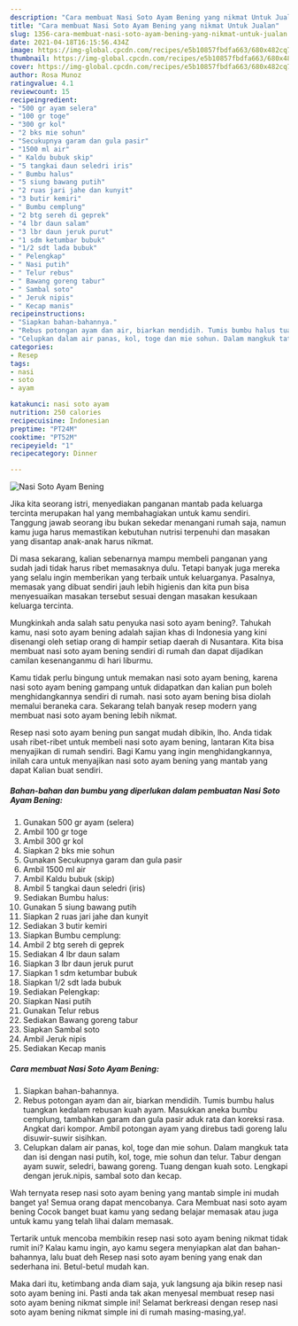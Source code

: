 ```yaml
---
description: "Cara membuat Nasi Soto Ayam Bening yang nikmat Untuk Jualan"
title: "Cara membuat Nasi Soto Ayam Bening yang nikmat Untuk Jualan"
slug: 1356-cara-membuat-nasi-soto-ayam-bening-yang-nikmat-untuk-jualan
date: 2021-04-18T16:15:56.434Z
image: https://img-global.cpcdn.com/recipes/e5b10857fbdfa663/680x482cq70/nasi-soto-ayam-bening-foto-resep-utama.jpg
thumbnail: https://img-global.cpcdn.com/recipes/e5b10857fbdfa663/680x482cq70/nasi-soto-ayam-bening-foto-resep-utama.jpg
cover: https://img-global.cpcdn.com/recipes/e5b10857fbdfa663/680x482cq70/nasi-soto-ayam-bening-foto-resep-utama.jpg
author: Rosa Munoz
ratingvalue: 4.1
reviewcount: 15
recipeingredient:
- "500 gr ayam selera"
- "100 gr toge"
- "300 gr kol"
- "2 bks mie sohun"
- "Secukupnya garam dan gula pasir"
- "1500 ml air"
- " Kaldu bubuk skip"
- "5 tangkai daun seledri iris"
- " Bumbu halus"
- "5 siung bawang putih"
- "2 ruas jari jahe dan kunyit"
- "3 butir kemiri"
- " Bumbu cemplung"
- "2 btg sereh di geprek"
- "4 lbr daun salam"
- "3 lbr daun jeruk purut"
- "1 sdm ketumbar bubuk"
- "1/2 sdt lada bubuk"
- " Pelengkap"
- " Nasi putih"
- " Telur rebus"
- " Bawang goreng tabur"
- " Sambal soto"
- " Jeruk nipis"
- " Kecap manis"
recipeinstructions:
- "Siapkan bahan-bahannya."
- "Rebus potongan ayam dan air, biarkan mendidih. Tumis bumbu halus tuangkan kedalam rebusan kuah ayam. Masukkan aneka bumbu cemplung, tambahkan garam dan gula pasir aduk rata dan koreksi rasa. Angkat dari kompor. Ambil potongan ayam yang direbus tadi goreng lalu disuwir-suwir sisihkan."
- "Celupkan dalam air panas, kol, toge dan mie sohun. Dalam mangkuk tata dan isi dengan nasi putih, kol, toge, mie sohun dan telur. Tabur dengan ayam suwir, seledri, bawang goreng. Tuang dengan kuah soto. Lengkapi dengan jeruk.nipis, sambal soto dan kecap."
categories:
- Resep
tags:
- nasi
- soto
- ayam

katakunci: nasi soto ayam 
nutrition: 250 calories
recipecuisine: Indonesian
preptime: "PT24M"
cooktime: "PT52M"
recipeyield: "1"
recipecategory: Dinner

---
```



![Nasi Soto Ayam Bening](https://img-global.cpcdn.com/recipes/e5b10857fbdfa663/680x482cq70/nasi-soto-ayam-bening-foto-resep-utama.jpg)

Jika kita seorang istri, menyediakan panganan mantab pada keluarga tercinta merupakan hal yang membahagiakan untuk kamu sendiri. Tanggung jawab seorang ibu bukan sekedar menangani rumah saja, namun kamu juga harus memastikan kebutuhan nutrisi terpenuhi dan masakan yang disantap anak-anak harus nikmat.

Di masa  sekarang, kalian sebenarnya mampu membeli panganan yang sudah jadi tidak harus ribet memasaknya dulu. Tetapi banyak juga mereka yang selalu ingin memberikan yang terbaik untuk keluarganya. Pasalnya, memasak yang dibuat sendiri jauh lebih higienis dan kita pun bisa menyesuaikan masakan tersebut sesuai dengan masakan kesukaan keluarga tercinta. 



Mungkinkah anda salah satu penyuka nasi soto ayam bening?. Tahukah kamu, nasi soto ayam bening adalah sajian khas di Indonesia yang kini disenangi oleh setiap orang di hampir setiap daerah di Nusantara. Kita bisa membuat nasi soto ayam bening sendiri di rumah dan dapat dijadikan camilan kesenanganmu di hari liburmu.

Kamu tidak perlu bingung untuk memakan nasi soto ayam bening, karena nasi soto ayam bening gampang untuk didapatkan dan kalian pun boleh menghidangkannya sendiri di rumah. nasi soto ayam bening bisa diolah memalui beraneka cara. Sekarang telah banyak resep modern yang membuat nasi soto ayam bening lebih nikmat.

Resep nasi soto ayam bening pun sangat mudah dibikin, lho. Anda tidak usah ribet-ribet untuk membeli nasi soto ayam bening, lantaran Kita bisa menyajikan di rumah sendiri. Bagi Kamu yang ingin menghidangkannya, inilah cara untuk menyajikan nasi soto ayam bening yang mantab yang dapat Kalian buat sendiri.

<!--inarticleads1-->

##### Bahan-bahan dan bumbu yang diperlukan dalam pembuatan Nasi Soto Ayam Bening:

1. Gunakan 500 gr ayam (selera)
1. Ambil 100 gr toge
1. Ambil 300 gr kol
1. Siapkan 2 bks mie sohun
1. Gunakan Secukupnya garam dan gula pasir
1. Ambil 1500 ml air
1. Ambil  Kaldu bubuk (skip)
1. Ambil 5 tangkai daun seledri (iris)
1. Sediakan  Bumbu halus:
1. Gunakan 5 siung bawang putih
1. Siapkan 2 ruas jari jahe dan kunyit
1. Sediakan 3 butir kemiri
1. Siapkan  Bumbu cemplung:
1. Ambil 2 btg sereh di geprek
1. Sediakan 4 lbr daun salam
1. Siapkan 3 lbr daun jeruk purut
1. Siapkan 1 sdm ketumbar bubuk
1. Siapkan 1/2 sdt lada bubuk
1. Sediakan  Pelengkap:
1. Siapkan  Nasi putih
1. Gunakan  Telur rebus
1. Sediakan  Bawang goreng tabur
1. Siapkan  Sambal soto
1. Ambil  Jeruk nipis
1. Sediakan  Kecap manis




<!--inarticleads2-->

##### Cara membuat Nasi Soto Ayam Bening:

1. Siapkan bahan-bahannya.
1. Rebus potongan ayam dan air, biarkan mendidih. Tumis bumbu halus tuangkan kedalam rebusan kuah ayam. Masukkan aneka bumbu cemplung, tambahkan garam dan gula pasir aduk rata dan koreksi rasa. Angkat dari kompor. Ambil potongan ayam yang direbus tadi goreng lalu disuwir-suwir sisihkan.
1. Celupkan dalam air panas, kol, toge dan mie sohun. Dalam mangkuk tata dan isi dengan nasi putih, kol, toge, mie sohun dan telur. Tabur dengan ayam suwir, seledri, bawang goreng. Tuang dengan kuah soto. Lengkapi dengan jeruk.nipis, sambal soto dan kecap.




Wah ternyata resep nasi soto ayam bening yang mantab simple ini mudah banget ya! Semua orang dapat mencobanya. Cara Membuat nasi soto ayam bening Cocok banget buat kamu yang sedang belajar memasak atau juga untuk kamu yang telah lihai dalam memasak.

Tertarik untuk mencoba membikin resep nasi soto ayam bening nikmat tidak rumit ini? Kalau kamu ingin, ayo kamu segera menyiapkan alat dan bahan-bahannya, lalu buat deh Resep nasi soto ayam bening yang enak dan sederhana ini. Betul-betul mudah kan. 

Maka dari itu, ketimbang anda diam saja, yuk langsung aja bikin resep nasi soto ayam bening ini. Pasti anda tak akan menyesal membuat resep nasi soto ayam bening nikmat simple ini! Selamat berkreasi dengan resep nasi soto ayam bening nikmat simple ini di rumah masing-masing,ya!.

